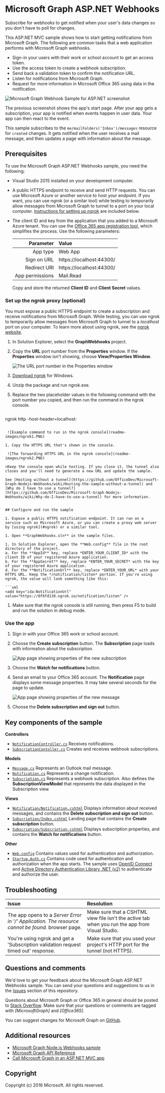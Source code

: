# Microsoft Graph ASP.NET Webhooks

Subscribe for webhooks to get notified when your user's data changes so you don't have to poll for changes.

This ASP.NET MVC sample shows how to start getting notifications from Microsoft Graph. The following are common tasks that a web application performs with Microsoft Graph webhooks.

* Sign-in your users with their work or school account to get an access token.
* Use the access token to create a webhook subscription.
* Send back a validation token to confirm the notification URL.
* Listen for notifications from Microsoft Graph.
* Request for more information in Microsoft Office 365 using data in the notification.
  
![Microsoft Graph Webhook Sample for ASP.NET screenshot](/readme-images/Page1.PNG)

The previous screenshot shows the app's start page. After your app gets a subscription, your app is notified when events happen in user data. Your app can then react to the event.

This sample subscribes to the `me/mailFolders('Inbox')/messages` resource for `created` changes. It gets notified when the user receives a mail message, and then updates a page with information about the message. 

## Prerequisites

To use the Microsoft Graph ASP.NET Webhooks sample, you need the following:

* Visual Studio 2015 installed on your development computer. 

* A public HTTPS endpoint to receive and send HTTP requests. You can use Microsoft Azure or another service to host your endpoint. If you want, you can use ngrok (or a similar tool) while testing to temporarily allow messages from Microsoft Graph to tunnel to a port on your local computer. [Instructions for setting up ngrok](#ngrok) are included below.

* The client ID and key from the application that you added to a Microsoft Azure tenant. You can use the [Office 365 app registration tool](http://dev.office.com/app-registration), which simplifies the process. Use the following parameters:

   |       Parameter | Value                    |
   |----------------:|:-------------------------|
   |        App type | Web App                  |
   |     Sign on URL | https://localhost:44300/ |
   |    Redirect URI | https://localhost:44300/ |
   | App permissions | Mail.Read                |
  
   Copy and store the returned **Client ID** and **Client Secret** values.


<a name="ngrok"></a>
### Set up the ngrok proxy (optional)

You must expose a public HTTPS endpoint to create a subscription and receive notifications from Microsoft Graph. While testing, you can use ngrok to temporarily allow messages from Microsoft Graph to tunnel to a *localhost* port on your computer. To learn more about using ngrok, see the [ngrok website](https://ngrok.com/).  

1. In Solution Explorer, select the **GraphWebhooks** project.

1. Copy the **URL** port number from the **Properties** window.  If the **Properties** window isn't showing, choose **View/Properties Window**. 

	![The URL port number in the Properties window](readme-images/PortNumber.png)

1. [Download ngrok](https://ngrok.com/download) for Windows.  

1. Unzip the package and run ngrok.exe.

1. Replace the two *<port-number>* placeholder values in the following command with the port number you copied, and then run the command in the ngrok console.

   ```
ngrok http <port-number> -host-header=localhost:<port-number>
   ```

	![Example command to run in the ngrok console](readme-images/ngrok1.PNG)

1. Copy the HTTPS URL that's shown in the console. 

	![The forwarding HTTPS URL in the ngrok console](readme-images/ngrok2.PNG)

   >Keep the console open while testing. If you close it, the tunnel also closes and you'll need to generate a new URL and update the sample.

See [Hosting without a tunnel](https://github.com/OfficeDev/Microsoft-Graph-Nodejs-Webhooks/wiki/Hosting-the-sample-without-a-tunnel) and [Why do I have to use a tunnel?](https://github.com/OfficeDev/Microsoft-Graph-Nodejs-Webhooks/wiki/Why-do-I-have-to-use-a-tunnel) for more information.


## Configure and run the sample

1. Expose a public HTTPS notification endpoint. It can run on a service such as Microsoft Azure, or you can create a proxy web server by [using ngrok](#ngrok) or a similar tool.

1. Open **GraphWebhooks.sln** in the sample files. 

1. In Solution Explorer, open the **Web.config** file in the root directory of the project.  
   a. For the **AppId** key, replace *ENTER_YOUR_CLIENT_ID* with the client ID of your registered Azure application.  
   b. For the **AppSecret** key, replace *ENTER_YOUR_SECRET* with the key of your registered Azure application.  
   d. For the **NotificationUrl** key, replace *ENTER_YOUR_URL* with your HTTPS URL. Keep the */notification/listen* portion. If you're using ngrok, the value will look something like this:

   ```xml
<add key="ida:NotificationUrl" value="https://0f6fd138.ngrok.io/notification/listen" />
   ```

1. Make sure that the ngrok console is still running, then press F5 to build and run the solution in debug mode. 


### Use the app
 
1. Sign in with your Office 365 work or school account. 

1. Choose the **Create subscription** button. The **Subscription** page loads with information about the subscription.

	![App page showing properties of the new subscription](readme-images/Page2.PNG)
	
1. Choose the **Watch for notifications** button.

1. Send an email to your Office 365 account. The **Notification** page displays some message properties. It may take several seconds for the page to update.
   
	![App page showing properties of the new message](readme-images/Page3.PNG)

1. Choose the **Delete subscription and sign out** button. 


## Key components of the sample

**Controllers**  
- [```NotificationController.cs```](https://github.com/OfficeDev/Microsoft-Graph-ASPNET-Webhooks/blob/master/GraphWebhooks/Controllers/NotificationController.cs) Receives notifications.  
- [```SubscriptionContoller.cs```](https://github.com/OfficeDev/Microsoft-Graph-ASPNET-Webhooks/blob/master/GraphWebhooks/Controllers/SubscriptionController.cs) Creates and receives webhook subscriptions.
 
**Models**  
- [```Message.cs```](https://github.com/OfficeDev/Microsoft-Graph-ASPNET-Webhooks/blob/master/GraphWebhooks/Models/Message.cs) Represents an Outlook mail message. 
- [```Notification.cs```](https://github.com/OfficeDev/Microsoft-Graph-ASPNET-Webhooks/blob/master/GraphWebhooks/Models/Notification.cs) Represents a change notification. 
- [```Subscription.cs```](https://github.com/OfficeDev/Microsoft-Graph-ASPNET-Webhooks/blob/master/GraphWebhooks/Models/Subscription.cs) Represents a webhook subscription. Also defines the **SubscriptionViewModel** that represents the data displayed in the Subscription view. 

**Views**  
- [```Notification/Notification.cshtml```](https://github.com/OfficeDev/Microsoft-Graph-ASPNET-Webhooks/blob/master/GraphWebhooks/Views/Notification/Notification.cshtml) Displays information about received messages, and contains the **Delete subscription and sign out** button. 
- [```Subscription/Index.cshtml```](https://github.com/OfficeDev/Microsoft-Graph-ASPNET-Webhooks/blob/master/GraphWebhooks/Views/Subscription/Index.cshtml) Landing page that contains the **Create subscription** button. 
- [```Subscription/Subscription.cshtml```](https://github.com/OfficeDev/Microsoft-Graph-ASPNET-Webhooks/blob/master/GraphWebhooks/Views/Subscription/Subscription.cshtml) Displays subscription properties, and contains the **Watch for notifications** button. 

**Other**  
- [```Web.config```](https://github.com/OfficeDev/Microsoft-Graph-ASPNET-Webhooks/blob/master/GraphWebhooks/Web.config) Contains values used for authentication and authorization. 
- [```Startup.Auth.cs```](https://github.com/OfficeDev/Microsoft-Graph-ASPNET-Webhooks/blob/master/GraphWebhooks/App_Start/Startup.Auth.cs) Contains code used for authentication and authorization when the app starts. The sample uses [OpenID Connect](https://msdn.microsoft.com/en-us/library/azure/dn645541.aspx) and [Active Directory Authentication Library .NET (v2)](http://go.microsoft.com/fwlink?LinkId=258232) to authenticate and authorize the user.


## Troubleshooting

| Issue | Resolution |
|:------|:------|
| The app opens to a *Server Error in '/' Application. The resource cannot be found.* browser page. | Make sure that a CSHTML view file isn't the active tab when you run the app from Visual Studio. |
| You're using ngrok and get a 'Subscription validation request timed out' response. | Make sure that you used your project's HTTP port for the tunnel (not HTTPS). |


## Questions and comments

We'd love to get your feedback about the Microsoft Graph ASP.NET Webhooks sample. You can send your questions and suggestions to us in the [Issues](https://github.com/OfficeDev/Microsoft-Graph-ASPNET-Webhooks/issues) section of this repository.

Questions about Microsoft Graph or Office 365 in general should be posted to [Stack Overflow](http://stackoverflow.com/questions/tagged/MicrosoftGraph+Office365). Make sure that your questions or comments are tagged with *[MicrosoftGraph]* and *[Office365]*.

You can suggest changes for Microsoft Graph on [GitHub](https://github.com/OfficeDev/microsoft-graph-docs).
  

## Additional resources

* [Microsoft Graph Node.js Webhooks sample](https://github.com/OfficeDev/Microsoft-Graph-Nodejs-Webhooks)
* [Microsoft Graph API Reference](http://graph.microsoft.io/docs/api-reference/v1.0)
* [Call Microsoft Graph in an ASP.NET MVC app](https://graph.microsoft.io/en-us/docs/platform/aspnetmvc)

## Copyright
Copyright (c) 2016 Microsoft. All rights reserved.

